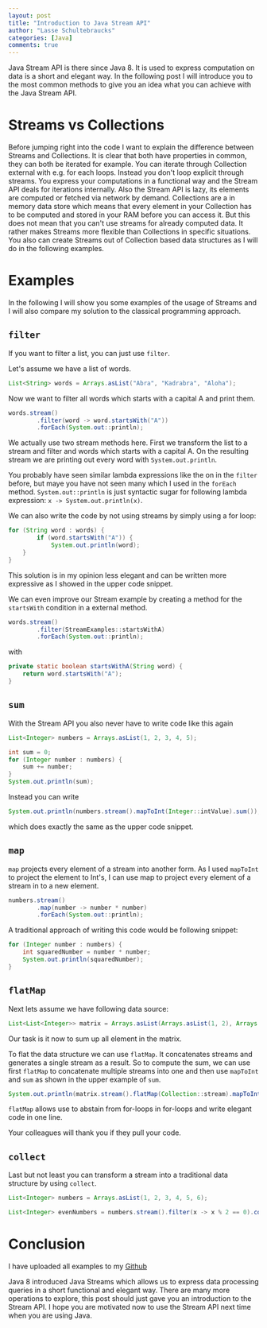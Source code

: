```yaml
---
layout: post
title: "Introduction to Java Stream API"
author: "Lasse Schultebraucks"
categories: [Java]
comments: true
---
```


Java Stream API is there since Java 8. It is used to express computation on data is a short and elegant way. In the following post I will introduce you to the most common methods to give you an idea what you can achieve with the Java Stream API.

# Streams vs Collections

Before jumping right into the code I want to explain the difference between Streams and Collections. It is clear that both have properties in common, they can both be iterated for example. You can iterate through Collection external with e.g. for each loops. Instead you don't loop explicit through streams. You express your computations in a functional way and the Stream API deals for iterations internally. Also the Stream API is lazy, its elements are computed or fetched via network by demand. Collections are a in memory data store which means that every element in your Collection has to be computed and stored in your RAM before you can access it. But this does not mean that you can't use streams for already computed data. It rather makes Streams more flexible than Collections in specific situations. You also can create Streams out of Collection based data structures as I will do in the following examples.

# Examples

In the following I will show you some examples of the usage of Streams and I will also compare my solution to the classical programming approach.

## `filter`

If you want to filter a list, you can just use `filter`.

Let's assume we have a list of words.

```java
List<String> words = Arrays.asList("Abra", "Kadrabra", "Aloha");
```

Now we want to filter all words which starts with a capital A and print them.

```java
words.stream()
        .filter(word -> word.startsWith("A"))
        .forEach(System.out::println);
```

We actually use two stream methods here. First we transform the list to a stream and filter and words which starts with a capital A. On the resulting stream we are printing out every word with `System.out.println`. 

You probably have seen similar lambda expressions like the on in the `filter` before, but maye you have not seen many which I used in the `forEach` method. `System.out::println` is just syntactic sugar for following lambda expression: `x -> System.out.println(x)`.

We can also write the code by not using streams by simply using a for loop:

```java
for (String word : words) {
        if (word.startsWith("A")) {
            System.out.println(word);
    }
}
```

This solution is in my opinion less elegant and can be written more expressive as I showed in the upper code snippet.

We can even improve our Stream example by creating a method for the `startsWith` condition in a external method.

```java
words.stream()
        .filter(StreamExamples::startsWithA)
        .forEach(System.out::println);
```

with

```java
private static boolean startsWithA(String word) {
    return word.startsWith("A");
}
```

## `sum`

With the Stream API you also never have to write code like this again

```java
List<Integer> numbers = Arrays.asList(1, 2, 3, 4, 5);

int sum = 0;
for (Integer number : numbers) {
    sum += number;
}
System.out.println(sum);
```

Instead you can write

```java
System.out.println(numbers.stream().mapToInt(Integer::intValue).sum());
```

which does exactly the same as the upper code snippet.

## `map`

`map` projects every element of a stream into another form. As I used `mapToInt` to project the element to Int's, I can use map to project every element of a stream in to a new element.

```java
numbers.stream()
        .map(number -> number * number)
        .forEach(System.out::println);
```

A traditional approach of writing this code would be following snippet:

```java
for (Integer number : numbers) {
    int squaredNumber = number * number;
    System.out.println(squaredNumber);
}
```

## `flatMap`

Next lets assume we have following data source:

```java
List<List<Integer>> matrix = Arrays.asList(Arrays.asList(1, 2), Arrays.asList(3, 4), Arrays.asList(5, 6));
```

Our task is it now to sum up all element in the matrix.

To flat the data structure we can use `flatMap`. It concatenates streams and generates a single stream as a result. So to compute the sum, we can use first `flatMap` to concatenate multiple streams into one and then use `mapToInt` and `sum` as shown in the upper example of `sum`.

```java
System.out.println(matrix.stream().flatMap(Collection::stream).mapToInt(Integer::intValue).sum());
```

`flatMap` allows use to abstain from for-loops in for-loops and write elegant code in one line.

Your colleagues will thank you if they pull your code.

## `collect`

Last but not least you can transform a stream into a traditional data structure by using `collect`.

```java
List<Integer> numbers = Arrays.asList(1, 2, 3, 4, 5, 6);

List<Integer> evenNumbers = numbers.stream().filter(x -> x % 2 == 0).collect(Collectors.toList());
```

# Conclusion

I have uploaded all examples to my [Github](https://github.com/LSchultebraucks/StreamAPIExamples/blob/master/src/StreamExamples.java)

Java 8 introduced Java Streams which allows us to express data processing queries in a short functional and elegant way. There are many more operations to explore, this post should just gave you an introduction to the Stream API. I hope you are motivated now to use the Stream API next time when you are using Java.